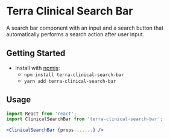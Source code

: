 # Terra Clinical Search Bar

A search bar component with an input and a search button that automatically performs a search action after user input.

## Getting Started

- Install with [npmjs](https://www.npmjs.com):
  - `npm install terra-clinical-search-bar`
  - `yarn add terra-clinical-search-bar`

## Usage

```jsx
import React from 'react';
import ClinicalSearchBar from 'terra-clinical-search-bar';

<ClinicalSearchBar {props.......} />
```
